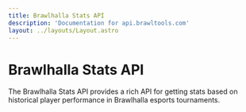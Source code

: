```yaml
---
title: Brawlhalla Stats API
description: 'Documentation for api.brawltools.com'
layout: ../layouts/Layout.astro
---
```


# Brawlhalla Stats API

The Brawlhalla Stats API provides a rich API for getting stats based on historical player performance in Brawlhalla esports tournaments.